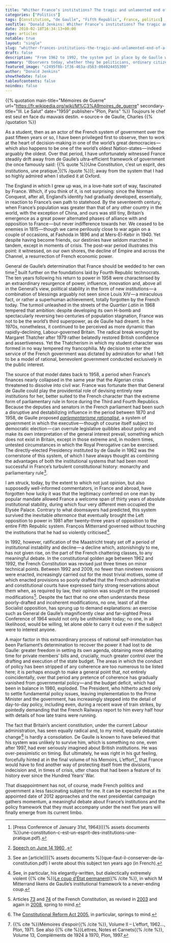 ```yaml
---
title: "Whither France’s institutions? The tragic and unlamented end of a thirty-year golden age"
categories: ["Politics"]
tags: [Constitution, "de Gaulle", "Fifth Republic", France, politics]
seoTitle: "Donald Jenkins: Whither France’s institutions? The tragic and unlamented end of a thirty-year golden age"
date: 2010-02-18T16:34:13+00:00
type: articles
notable: true
layout: "single"
slug: "whither-frances-institutions-the-tragic-and-unlamented-end-of-a-thirty-year-golden-age"
draft: false
description: "From 1962 to 1992, the system put in place by de Gaulle was highly successful. This has now given way to a period of instability, governmental weakness and disillusionment"
summary: "Observers today, whether they be politicians, ordinary citizens or even academics, appear to overlook the tragic deterioration that has taken place in France's once widely-admired political institutions.  In the thirty-year period following the institution of a directly-elected presidency in 1962 through until the Maastricht treaty ratification in 1992, the system put in place by de Gaulle was highly successful, regardless of the personality and political leaning of the Elysée Palace's incumbent.  This has now given way to a period of instability, governmental weakness and disillusionment.  Yet the causal link with the destruction, though a constant stream of constitutional revisions often conducted for the most trifling motives, of General de Gaulle's institutions has curiously gone not only unlamented, but unnoticed."
featured_image: "c2495f8b-1f36-463a-d563-004024455300"
author: "Donald Jenkins"
showthedate: false
tableofcontents: false
noindex: false
---
```


{{% quotation main-title="Mémoires de Guerre" url="https://fr.wikipedia.org/wiki/M%C3%A9moires_de_guerre" secondary-title="III. Le Salut" date="1959" publisher="Plon, Paris" %}}
Toujours le chef est seul en face du mauvais destin.
<-source->
de Gaulle, Charles
{{% /quotation %}}

As a student, then as an actor of the French system of government over the past fifteen years or so, I have been privileged first to observe, then to work at the heart of decision-making in one of the world’s great democracies — which also happens to be one of the world’s oldest Nation-states — indeed arguably the oldest. Over that period, I have unfortunately witnessed France steadily drift away from de Gaulle’s ultra-efficient framework of government (he once famously said: {{% quote %}}Une Constitution, c’est un esprit, des institutions, une pratique&hairsp;[^1]{{% /quote %}}); away from the system that I had so highly admired when I studied it at Oxford.

The England in which I grew up was, in a love-hate sort of way, fascinated by France. Which, if you think of it, is not surprising: since the Norman Conquest, after all, England’s identity had gradually developed, essentially, in reaction to France’s own path to statehood. By the seventeenth century, when France’s population was greater than that of any other country in the world, with the exception of China, and ours was still tiny, Britain’s emergence as a great power alternated phases of alliance with and opposition to France — but never indifference towards her. We ceased to be enemies in 1815 — though we came perilously close to war again on a couple of occasions, at Fashoda in 1896 and at Mers-El-Kebir in 1940. Yet despite having become friends, our destinies have seldom marched in tandem, except in moments of crisis. The post-war period illustrates this point: it witnessed, on our own shores, the decline of Empire and across the Channel, a resurrection of French economic power.

General de Gaulle’s determination that France should be wedded to her own time&hairsp;[^2] built further on the foundations laid by Fourth Republic technocrats. The ten years following his return to power in 1958 were characterised by an extraordinary resurgence of power, influence, innovation and, above all in the General’s view, political stability in the form of new institutions — a combination of blessings arguably not seen since Louis XIV — a miraculous fact, or rather a superhuman achievement, totally forgotten by the French today. The turmoil unleashed in the streets of the _Quartier Latin_ in 1968 tempered that ambition: despite developing its own H-bomb and spectacularly reversing two centuries of population stagnation, France was not to be the world’s third superpower, as de Gaulle had dreamt. In the 1970s, nonetheless, it continued to be perceived as more dynamic than rapidly-declining, Labour-governed Britain. The radical break wrought by Margaret Thatcher after 1979 rather belatedly restored British confidence and assertiveness. Yet the Thatcherism in which my student character was formed in no way tempered my francophilia. My decision to enter the service of the French government was dictated by admiration for what I felt to be a model of rational, benevolent government conducted exclusively in the public interest.

The source of that model dates back to 1958, a period when France’s finances nearly collapsed in the same year that the Algerian crisis threatened to dissolve into civil war. France was fortunate then that General de Gaulle could play the providential role of devising entirely new institutions for her, better suited to the French character than the extreme form of parliamentary rule in force during the Third and Fourth Republics. Because the deputies and senators in the French parliament had been such a disruptive and destabilizing influence in the period between 1870 and 1958, de Gaulle proposed [_parlementarisme rationalisé_](https://en.wikipedia.org/wiki/Article_49_of_the_French_Constitution), a system of government in which the executive — though of course itself subject to democratic election — can overrule legislative quibbles about policy and make its own interpretation of the general interest prevail, something which does not exist in Britain, except in those extreme and, in modern times, untested circumstances in which the Royal Prerogative can be exercised. The directly-elected Presidency instituted by de Gaulle in 1962 was the cornerstone of this system, of which I have always thought as combining the advantages of both the institutional systems that had been most successful in France’s turbulent constitutional history: monarchy and parliamentary rule&hairsp;[^3].

I am struck, today, by the extent to which not just opinion, but also supposedly well-informed commentators, in France and abroad, have forgotten how lucky it was that the legitimacy conferred on one man by popular mandate allowed France a welcome span of thirty years of absolute institutional stability, during which four very different men occupied the Elysée Palace. Contrary to what doomsayers had predicted, this system survived the inevitable _alternance_ that eventually brought the Left opposition to power in 1981 after twenty-three years of opposition to the entire Fifth Republic system. François Mitterrand governed without touching the institutions that he had so violently criticised&hairsp;[^4].

In 1992, however, ratification of the Maastricht treaty set off a period of institutional instability and decline — a decline which, astonishingly to me, has not given rise, on the part of the French chattering classes, to any meaningful debate. In the constitutional golden age between 1962 and 1992, the French Constitution was revised just three times on minor technical points. Between 1992 and 2009, no fewer than nineteen revisions were enacted, increasingly carried out for the most trivial motives, some of which enacted provisions so poorly drafted that the French administrative and constitutional courts have expressed fairly strong reservations about them when, as required by law, their opinion was sought on the proposed modifications&hairsp;[^5]. Despite the fact that no one often understands these poorly-drafted and incoherent modifications, no one, least of all the Socialist opposition, has sprung up to demand explanations: an exercise such as General de Gaulle’s magnificently clear and far-sighted Press Conference of 1964 would not only be unthinkable today; no one, in all likelihood, would be willing, let alone _able_ to carry it out even if the subject were to interest anyone.

A major factor in this extraordinary process of national self-immolation has been Parliament’s determination to recover the power it had lost to de Gaulle: greater freedom in setting its own agenda, obtaining more debating time for private members’ bills and, crucially, much greater control over the drafting and execution of the state budget. The areas in which the conduct of policy has been stripped of any coherence are too numerous to be listed here; it is perhaps enough to make a general point that, not entirely coincidentally, over that period any pretence of coherence has gradually vanished from governmental policy — and the budget deficit, which had been in balance in 1980, exploded. The President, who hitherto acted only to settle fundamental policy issues, leaving implementation to the Prime Minister and the government, has increasingly stepped into the detail of day-to-day policy, including even, during a recent wave of train strikes, by pointedly demanding that the French Railways report to him every half hour with details of how late trains were running.

The fact that Britain’s ancient constitution, under the current Labour administration, has seen equally radical and, to my mind, equally debatable change&hairsp;[^6] is hardly a consolation. De Gaulle is known to have believed that his system was unlikely to survive him, which is something no one, even after 1997, had ever seriously imagined about British institutions. He was over-pessimistic on timing. But ultimately, he was right in his gut feeling, forcefully hinted at in the final volume of his Memoirs, L’effort&hairsp;[^7], that France would have to find another way of protecting itself from the divisions, indecision and, in times of crisis, utter chaos that had been a feature of its history ever since the Hundred Years’ War.

That disappointment has not, of course, made French politics and government a less fascinating subject for me. It can be expected that as the appointed date of 2012 approaches and the next presidential campaign gathers momentum, a meaningful debate about France’s institutions and the policy framework that they must accompany under the next five years will finally emerge from its current limbo.

[^1]: [Press Conference of January 31st, 1964]({{% assets documents %}}une-constitution-c-est-un-esprit-des-institutions-une-pratique.pdf).
[^2]: [Speech on June 14 1960 ](https://fresques.ina.fr/de-gaulle/fiche-media/Gaulle00060/discours-du-14-juin-1960.html).
[^3]: See an [article]({{% assets documents %}}que-faut-il-conserver-de-la-constitution.pdf) I wrote about this subject ten years ago (in French).
[^4]: See, in particular, his elegantly-written, but dialectically extremely violent {{% cite %}}[Le coup d’État permanent](https://fr.wikipedia.org/wiki/Le_Coup_d'État_permanent){{% /cite %}}, in which M Mitterrand likens de Gaulle’s institutional framework to a never-ending coup.
[^5]: Articles [73](https://fr.wikipedia.org/wiki/Article_73_de_la_Constitution_de_la_Cinquième_République_française) and [74](https://fr.wikipedia.org/wiki/Article_74_de_la_Constitution_de_la_Cinquième_République_française) of the French Constitution, as revised in [2003](https://www.legifrance.gouv.fr/affichTexte.do?cidTexte=JORFTEXT000000601882&dateTexte=) and again in [2008](https://en.wikipedia.org/wiki/French_constitutional_law_of_23_July_2008), spring to mind.
[^6]: The [Constitutional Reform Act 2005](https://en.wikipedia.org/wiki/Constitutional_Reform_Act_2005), in particular, springs to mind.
[^7]: {{% cite %}}Mémoires d’espoir{{% /cite %}}, Volume II – L’effort, 1962…, Plon, 1971. See also {{% cite %}}Lettres, Notes et Carnets{{% /cite %}}, Volume 13, Compléments de 1924 à 1970, Plon, 1997.
